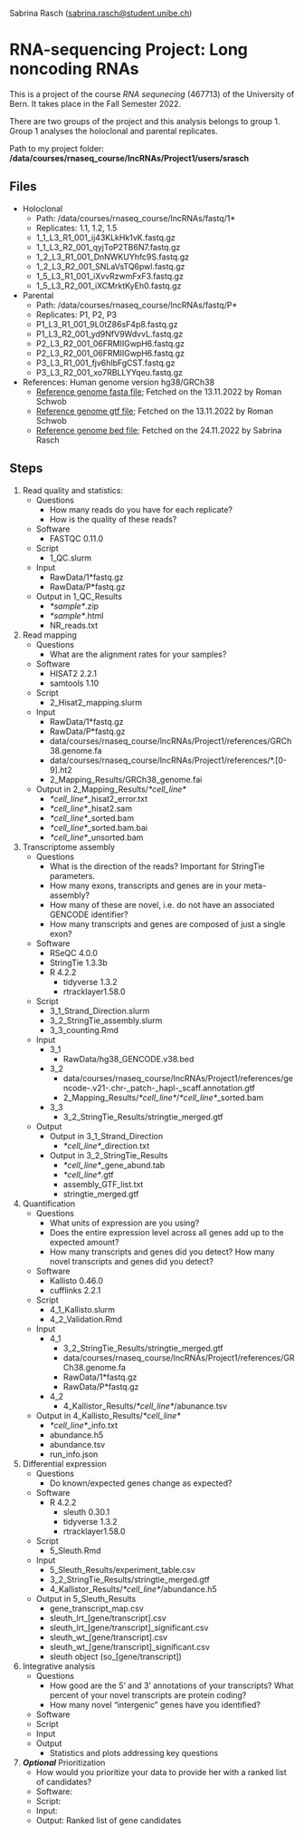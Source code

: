 Sabrina Rasch (sabrina.rasch@student.unibe.ch)

# RNA-sequencing Project: Long noncoding RNAs

This is a project of the course *RNA sequnecing* (467713) of the University of Bern. It takes place in the Fall Semester 2022.

There are two groups of the project and this analysis belongs to group 1. Group 1 analyses the holoclonal and parental replicates.

Path to my project folder: **/data/courses/rnaseq_course/lncRNAs/Project1/users/srasch**

## Files

* Holoclonal
    * Path: /data/courses/rnaseq_course/lncRNAs/fastq/1\*
    * Replicates: 1.1, 1.2, 1.5
    * 1_1_L3_R1_001_ij43KLkHk1vK.fastq.gz
    * 1_1_L3_R2_001_qyjToP2TB6N7.fastq.gz
    * 1_2_L3_R1_001_DnNWKUYhfc9S.fastq.gz
    * 1_2_L3_R2_001_SNLaVsTQ6pwl.fastq.gz
    * 1_5_L3_R1_001_iXvvRzwmFxF3.fastq.gz
    * 1_5_L3_R2_001_iXCMrktKyEh0.fastq.gz
* Parental
    * Path: /data/courses/rnaseq_course/lncRNAs/fastq/P\*
    * Replicates: P1, P2, P3
    * P1_L3_R1_001_9L0tZ86sF4p8.fastq.gz
    * P1_L3_R2_001_yd9NfV9WdvvL.fastq.gz
    * P2_L3_R2_001_06FRMIIGwpH6.fastq.gz
    * P2_L3_R2_001_06FRMIIGwpH6.fastq.gz
    * P3_L3_R1_001_fjv6hlbFgCST.fastq.gz
    * P3_L3_R2_001_xo7RBLLYYqeu.fastq.gz
* References: Human genome version hg38/GRCh38
    * [Reference genome fasta file](https://www.gencodegenes.org/human/release_21.html); Fetched on the 13.11.2022 by Roman Schwob
    * [Reference genome gtf file](https://www.gencodegenes.org/human/release_21.html); Fetched on the 13.11.2022 by Roman Schwob
    * [Reference genome bed file](https.//sourceforge.net/projects/rseqc/files/BED/Human_Homo_sapiens/); Fetched on the 24.11.2022 by Sabrina Rasch
    
## Steps

1. Read quality and statistics:
    * Questions
        * How many reads do you have for each replicate?
        * How is the quality of these reads?
    * Software
        * FASTQC 0.11.0
    * Script
        * 1_QC.slurm
    * Input
        * RawData/1\*fastq.gz
        * RawData/P\*fastq.gz
    * Output in 1_QC_Results
        * *\*sample\**.zip
        * *\*sample\**.html
        * NR_reads.txt
2. Read mapping
    * Questions
        * What are the alignment rates for your samples?
    * Software
        * HISAT2 2.2.1
        * samtools 1.10
    * Script
        * 2_Hisat2_mapping.slurm
    * Input
        * RawData/1\*fastq.gz
        * RawData/P\*fastq.gz
        * data/courses/rnaseq_course/lncRNAs/Project1/references/GRCh38.genome.fa
        * data/courses/rnaseq_course/lncRNAs/Project1/references/\*.[0-9].ht2
        * 2_Mapping_Results/GRCh38_genome.fai
    * Output in 2_Mapping_Results/*\*cell_line\**
        * *\*cell_line\**_hisat2_error.txt
        * *\*cell_line\**_hisat2.sam
        * *\*cell_line\**_sorted.bam
        * *\*cell_line\**_sorted.bam.bai
        * *\*cell_line\**_unsorted.bam
3. Transcriptome assembly
    * Questions
        * What is the direction of the reads? Important for StringTie parameters.
        * How many exons, transcripts and genes are in your meta-assembly?
        * How many of these are novel, i.e. do not have an associated GENCODE identifier?
        * How many transcripts and genes are composed of just a single exon?
    * Software
        * RSeQC 4.0.0
        * StringTie 1.3.3b
        * R 4.2.2
            * tidyverse 1.3.2
            * rtracklayer1.58.0
    * Script
        * 3_1_Strand_Direction.slurm
        * 3_2_StringTie_assembly.slurm
        * 3_3_counting.Rmd
    * Input
        * 3_1
            * RawData/hg38_GENCODE.v38.bed
        * 3_2
            * data/courses/rnaseq_course/lncRNAs/Project1/references/gencode\-.v21\-.chr\-_patch\-_hapl\-_scaff.annotation.gtf
            * 2_Mapping_Results/*\*cell_line\**/*\*cell_line\**_sorted.bam
        * 3_3
            * 3_2_StringTie_Results/stringtie_merged.gtf
    * Output
        * Output in 3_1_Strand_Direction
            * *\*cell_line\**_direction.txt
        * Output in 3_2_StringTie_Results
            * *\*cell_line\**_gene_abund.tab
            * *\*cell_line\**.gtf
            * assembly_GTF_list.txt
            * stringtie_merged.gtf
4. Quantification
    * Questions
        * What units of expression are you using?
        * Does the entire expression level across all genes add up to the expected amount?
        * How many transcripts and genes did you detect? How many novel transcripts and genes did you detect?
    * Software
        * Kallisto 0.46.0
        * cufflinks 2.2.1
    * Script
        * 4_1_Kallisto.slurm
        * 4_2_Validation.Rmd
    * Input
        * 4_1
            * 3_2_StringTie_Results/stringtie_merged.gtf
            * data/courses/rnaseq_course/lncRNAs/Project1/references/GRCh38.genome.fa
            * RawData/1\*fastq.gz
            * RawData/P\*fastq.gz
        * 4_2
            * 4_Kallistor_Results/*\*cell_line\**/abunance.tsv
    * Output in 4_Kallisto_Results/*\*cell_line\** 
        * *\*cell_line\**_info.txt
        * abundance.h5
        * abundance.tsv
        * run_info.json
5. Differential expression
    * Questions
        * Do known/expected genes change as expected?
    * Software
        * R 4.2.2
            * sleuth 0.30.1
            * tidyverse 1.3.2
            * rtracklayer1.58.0
    * Script
        * 5_Sleuth.Rmd
    * Input
        * 5_Sleuth_Results/experiment_table.csv
        * 3_2_StringTie_Results/stringtie_merged.gtf
        * 4_Kallistor_Results/*\*cell_line\**/abundance.h5
    * Output in 5_Sleuth_Results
        * gene_transcript_map.csv
        * sleuth_lrt_[gene/transcript].csv
        * sleuth_lrt_[gene/transcript]_significant.csv
        * sleuth_wt_[gene/transcript].csv
        * sleuth_wt_[gene/transcript]_significant.csv
        * sleuth object (so_[gene/transcript])
6. Integrative analysis
    * Questions
        * How good are the 5’ and 3’ annotations of your transcripts? What percent of your novel transcripts are protein coding?
        * How many novel “intergenic” genes have you identified?
    * Software
    * Script
    * Input
    * Output
        * Statistics and plots addressing key questions
7. ***Optional*** Prioritization
    * How would you prioritize your data to provide her with a ranked list of candidates?
    * Software:
    * Script:
    * Input: 
    * Output: Ranked list of gene candidates


